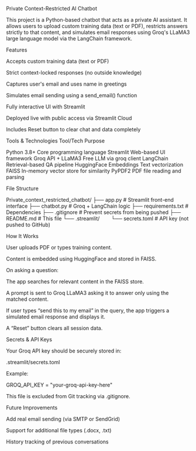 Private Context-Restricted AI Chatbot

This project is a Python-based chatbot that acts as a private AI assistant. It allows users to upload custom training data (text or PDF), restricts answers strictly to that content, and simulates email responses using Groq's LLaMA3 large language model via the LangChain framework.

Features

Accepts custom training data (text or PDF)

Strict context-locked responses (no outside knowledge)

Captures user's email and uses name in greetings

Simulates email sending using a send_email() function

Fully interactive UI with Streamlit

Deployed live with public access via Streamlit Cloud

Includes Reset button to clear chat and data completely

Tools & Technologies
Tool/Tech	              Purpose

Python 3.8+	              Core programming language
Streamlit	              Web-based UI framework
Groq API + LLaMA3	      Free LLM via groq client
LangChain	              Retrieval-based QA pipeline
HuggingFace Embeddings	  Text vectorization
FAISS	                  In-memory vector store for similarity
PyPDF2	                  PDF file reading and parsing

File Structure

Private_context_restricted_chatbot/
├── app.py # Streamlit front-end interface
├── chatbot.py # Groq + LangChain logic
├── requirements.txt # Dependencies
├── .gitignore # Prevent secrets from being pushed
├── README.md # This file
└── .streamlit/
  └── secrets.toml # API key (not pushed to GitHub)

 How It Works

User uploads PDF or types training content.

Content is embedded using HuggingFace and stored in FAISS.

On asking a question:

The app searches for relevant content in the FAISS store.

A prompt is sent to Groq LLaMA3 asking it to answer only using the matched content.

If user types “send this to my email” in the query, the app triggers a simulated email response and displays it.

A “Reset” button clears all session data.



Secrets & API Keys

Your Groq API key should be securely stored in:

.streamlit/secrets.toml

Example:

GROQ_API_KEY = "your-groq-api-key-here"

This file is excluded from Git tracking via .gitignore.

Future Improvements

Add real email sending (via SMTP or SendGrid)

Support for additional file types (.docx, .txt)

History tracking of previous conversations

